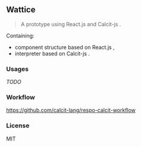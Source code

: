 
Wattice
----

> A prototype using React.js and Calcit-js .

Containing:

- component structure based on React.js ,
- interpreter based on Calcit-js .

### Usages

_TODO_

### Workflow

https://github.com/calcit-lang/respo-calcit-workflow

### License

MIT

